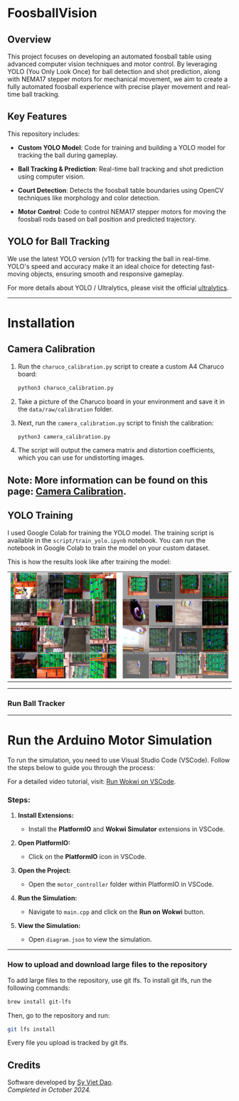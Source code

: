 # FoosballVision

## Overview
This project focuses on developing an automated foosball table using advanced computer vision techniques and motor control. By leveraging YOLO (You Only Look Once) for ball detection and shot prediction, along with NEMA17 stepper motors for mechanical movement, we aim to create a fully automated foosball experience with precise player movement and real-time ball tracking.

## Key Features

This repository includes:

- **Custom YOLO Model**: Code for training and building a YOLO model for tracking the ball during gameplay.

- **Ball Tracking & Prediction**: Real-time ball tracking and shot prediction using computer vision.

- **Court Detection**: Detects the foosball table boundaries using OpenCV techniques like morphology and color detection.

- **Motor Control**: Code to control NEMA17 stepper motors for moving the foosball rods based on ball position and predicted trajectory.

## YOLO for Ball Tracking

We use the latest YOLO version (v11) for tracking the ball in real-time. YOLO's speed and accuracy make it an ideal choice for detecting fast-moving objects, ensuring smooth and responsive gameplay.

For more details about YOLO / Ultralytics, please visit the official [ultralytics](https://docs.ultralytics.com/modes/).


---
# Installation

## Camera Calibration

1. Run the `charuco_calibration.py` script to create a custom A4 Charuco board:
   ```bash
   python3 charuco_calibration.py
    ```
2. Take a picture of the Charuco board in your environment and save it in the `data/raw/calibration` folder.

3. Next, run the `camera_calibration.py` script to finish the calibration:
   ```bash
   python3 camera_calibration.py
   ```
4. The script will output the camera matrix and distortion coefficients, which you can use for undistorting images.

**Note**:
   More information can be found on this page: [Camera Calibration](https://medium.com/@nflorent7/a-comprehensive-guide-to-camera-calibration-using-charuco-boards-and-opencv-for-perspective-9a0fa71ada5f).
---
## YOLO Training

I used Google Colab for training the YOLO model. The training script is available in the `script/train_yolo.ipynb` notebook. You can run the notebook in Google Colab to train the model on your custom dataset.

This is how the results look like after training the model: 

<table>
  <tr>
    <td><img src="data/raw/images/yolo_train_result_1.jpg" alt="yolo train result 1" width="300"/></td>
    <td><img src="data/raw/images/yolo_train_result_2.jpg" alt="yolo train result 2" width="300"/></td>
  </tr>
</table>

---


### Run Ball Tracker 


---

# Run the Arduino Motor Simulation

To run the simulation, you need to use Visual Studio Code (VSCode). Follow the steps below to guide you through the process:

For a detailed video tutorial, visit: [Run Wokwi on VSCode](https://www.youtube.com/watch?v=9pTZL934k2s).

### Steps:
1. **Install Extensions:**
   - Install the **PlatformIO** and **Wokwi Simulator** extensions in VSCode.

2. **Open PlatformIO:**
   - Click on the **PlatformIO** icon in VSCode.

3. **Open the Project:**
   - Open the `motor_controller` folder within PlatformIO in VSCode.

4. **Run the Simulation:**
   - Navigate to `main.cpp` and click on the **Run on Wokwi** button.

5. **View the Simulation:**
   - Open `diagram.json` to view the simulation.

---

### How to upload and download large files to the repository

To add large files to the repository, use git lfs. To install git lfs, run the following commands:
```bash
brew install git-lfs
```
Then, go to the repository and run:
```bash
git lfs install
```
Every file you upload is tracked by git lfs.



## Credits
Software developed by [Sy Viet Dao](https://github.com/Azuki04).  
_Completed in October 2024._

